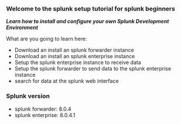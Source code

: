 ### Welcome to the splunk setup tutorial for splunk beginners

***Learn how to install and configure your own Splunk Development Environment***

What are you going to learn here:

- Download an install an splunk forwarder instance
- Download an install an splunk enterprise instance
- Setup the splunk enterprise instance to receive data
- Setup the splunk forwarder to send data to the splunk enterprise instance
- search for data at the splunk web interface


### Splunk version
- splunk forwarder: 8.0.4
- splunk enterprise: 8.0.4.1
